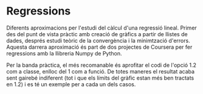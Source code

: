 # Regressions
Diferents aproximacions per l'estudi del càlcul d'una regressió lineal. Primer des del punt de vista pràctic amb creació de gràfics a partir de llistes de dades, després estudi teòric de la convergència i la minimtzació d'errors. Aquesta darrera aproximació és part de dos projectes de Coursera per fer regressions amb la llibreria Numpy de Python. 

Per la banda pràctica, el més recomanable és aprofitar el codi de l'opció 1.2 com a classe, enlloc del 1 com a funció. De totes maneres el resultat acaba sent gairebé indiferent (tot i que els límits del gràfic estan més ben tractats en 1.2) i es té un exemple per a cada un dels casos.
